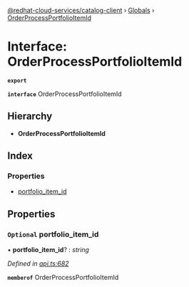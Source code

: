 [@redhat-cloud-services/catalog-client](../README.md) › [Globals](../globals.md) › [OrderProcessPortfolioItemId](orderprocessportfolioitemid.md)

# Interface: OrderProcessPortfolioItemId

**`export`** 

**`interface`** OrderProcessPortfolioItemId

## Hierarchy

* **OrderProcessPortfolioItemId**

## Index

### Properties

* [portfolio_item_id](orderprocessportfolioitemid.md#optional-portfolio_item_id)

## Properties

### `Optional` portfolio_item_id

• **portfolio_item_id**? : *string*

*Defined in [api.ts:682](https://github.com/RedHatInsights/javascript-clients/blob/master/packages/catalog/api.ts#L682)*

**`memberof`** OrderProcessPortfolioItemId
